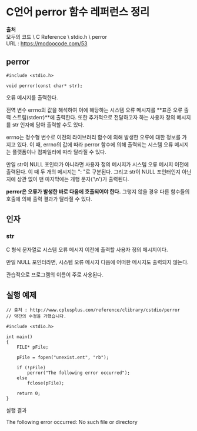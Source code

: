 # C언어 perror 함수 레퍼런스 정리
  
**출처**  
모두의 코드 \ C Reference \ stdio.h \ perror  
URL : https://modoocode.com/53  
  
## perror
  
    #include <stdio.h>

    void perror(const char* str);
  
오류 메시지를 출력한다.  
  
전역 변수 errno의 값을 해석하여 이에 해당하는 시스템 오류 메시지를 **표준 오류 출력 스트림(stderr)**에 출력한다. 또한 추가적으로 전달하고자 하는 사용자 정의 메시지를 str 인자에 담아 출력할 수도 있다.  
  
errno는 정수형 변수로 이전의 라이브러리 함수에 의해 발생한 오류에 대한 정보를 가지고 있다. 이 때, errno의 값에 따라 perror 함수에 의해 출력되는 시스템 오류 메시지는 플랫폼이나 컴파일러에 따라 달라질 수 있다.  
  
만일 str이 NULL 포인터가 아니라면 사용자 정의 메시지가 시스템 오류 메시지 이전에 출력된다. 이 때 두 개의 메시지는 ": "로 구분된다. 그리고 str이 NULL 포인터인지 아닌지에 상관 없이 맨 마지막에는 개행 문자('\n')가 출력된다.  
  
**perror은 오류가 발생한 바로 다음에 호출되어야 한다.** 그렇지 않을 경우 다른 함수들의 호출에 의해 출력 결과가 달라질 수 있다.  
  
## 인자
  
### str
  
C 형식 문자열로 시스템 오류 메시지 이전에 출력할 사용자 정의 메시지이다.  
  
만일 NULL 포인터라면, 시스템 오류 메시지 다음에 어떠한 메시지도 출력되지 않는다.  
  
관습적으로 프로그램의 이름이 주로 사용된다.  
  
## 실행 예제
  
    // 출처 : http://www.cplusplus.com/reference/clibrary/cstdio/perror
    // 약간의 수정을 가했습니다.

    #include <stdio.h>

    int main()
    {
        FILE* pFile;

        pFile = fopen("unexist.ent", "rb");
        
        if (!pFile)
            perror("The following error occurred");
        else
            fclose(pFile);
        
        return 0;
    }
  
실행 결과  
  
The following error occurred: No such file or directory  